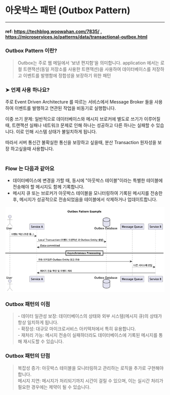 # 아웃박스 패턴 (Outbox Pattern)

---

#### ref: https://techblog.woowahan.com/7835/ , https://microservices.io/patterns/data/transactional-outbox.html

### Outbox Pattern 이란?
<blockquote>
Outbox는 주로 웹 메일에서 ‘보낸 편지함’을 의미합니다. application 에서는 로컬 트랜잭션(동일 저장소를 사용한 트랜잭션)을 사용하여 데이터베이스를 저장하고 이벤트를 발행함에 정합성을 보장하기 위한 패턴
</blockquote>

### ➤ 언제 사용 하나요?
주로 Event Driven Architecture 를 따르는 서비스에서 Message Broker 들을 사용하여 이벤트를 발행하고 연관된 작업을 비동기로 실행합니다.<p></p>
이중 쓰기 문제: 일반적으로 데이터베이스와 메시지 브로커에 별도로 쓰기가 이루어질 때, 트랜잭션 실패나 네트워크 문제로 인해 하나는 성공하고 다른 하나는 실패할 수 있습니다. 이로 인해 시스템 상태가 불일치하게 됩니다.

따라서 서버 통신간 불확실한 통신을 보장하고 싶을때, 분산 Transaction 원자성을 보장 하고싶을때 사용합니다.
<br></br>

### Flow 는 다음과 같아요
- 데이터베이스에 변경을 가할 때, 동시에 "아웃박스 테이블"이라는 특별한 테이블에 전송해야 할 메시지도 함께 기록합니다.
- 메시지 큐 또는 브로커가 아웃박스 테이블을 모니터링하여 기록된 메시지를 전송한 후, 메시지가 성공적으로 전송되었음을 테이블에서 삭제하거나 업데이트합니다.

![outbox.png](..%2F..%2F..%2F..%2F..%2F..%2Fdocs%2Foutbox.png)

### Outbox 패턴의 이점
<blockquote>
- 데이터 일관성 보장: 데이터베이스의 상태와 외부 시스템(메시지 큐)의 상태가 항상 일치하게 됩니다.<br>
- 확장성: 대규모 마이크로서비스 아키텍처에서 특히 유용합니다.<br>
- 재처리 가능: 메시지 전송이 실패하더라도 데이터베이스에 기록된 메시지를 통해 재시도할 수 있습니다.<br>
</blockquote>

### Outbox 패턴의 단점
<blockquote>
복잡성 증가: 아웃박스 테이블을 모니터링하고 관리하는 로직을 추가로 구현해야 합니다.<br>
메시지 지연: 메시지가 처리되기까지 시간이 걸릴 수 있으며, 이는 실시간 처리가 필요한 경우에는 제약이 될 수 있습니다.<br>
</blockquote>
